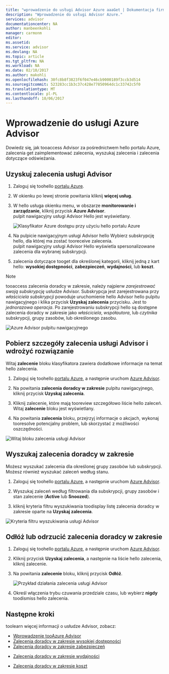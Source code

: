 ```yaml
---
title: "wprowadzenie do usługi Advisor Azure aaaGet | Dokumentacja firmy Microsoft"
description: "Wprowadzenie do usługi Advisor Azure."
services: advisor
documentationcenter: NA
author: manbeenkohli
manager: carmonm
editor: 
ms.assetid: 
ms.service: advisor
ms.devlang: NA
ms.topic: article
ms.tgt_pltfrm: NA
ms.workload: NA
ms.date: 02/10/2017
ms.author: makohli
ms.openlocfilehash: 30fc8b8f3823f6f047e46cb9000189f3ccb3d514
ms.sourcegitcommit: 523283cc1b3c37c428e77850964dc1c33742c5f0
ms.translationtype: MT
ms.contentlocale: pl-PL
ms.lasthandoff: 10/06/2017
---
```

# <a name="get-started-with-azure-advisor"></a>Wprowadzenie do usługi Azure Advisor

Dowiedz się, jak tooaccess Advisor za pośrednictwem hello portalu Azure, zalecenia get zaimplementować zalecenia, wyszukaj zalecenia i zalecenia dotyczące odświeżania.

## <a name="get-advisor-recommendations"></a>Uzyskuj zalecenia usługi Advisor

1. Zaloguj się toohello [portalu Azure](https://portal.azure.com).

2. W okienku po lewej stronie powitania kliknij **więcej usług**.

3. W hello usługa okienku menu, w obszarze **monitorowanie i zarządzanie**, kliknij przycisk **Azure Advisor**.  
 pulpit nawigacyjny usługi Advisor Hello jest wyświetlany.

   ![Klasyfikator Azure dostępu przy użyciu hello portalu Azure](./media/advisor-overview/advisor-azure-portal-menu.png) 

4. Na pulpicie nawigacyjnym usługi Advisor hello Wybierz subskrypcję hello, dla której ma zostać tooreceive zalecenia.  
pulpit nawigacyjny usługi Advisor Hello wyświetla spersonalizowane zalecenia dla wybranej subskrypcji. 

5. zalecenia dotyczące tooget dla określonej kategorii, kliknij jedną z kart hello: **wysokiej dostępności**, **zabezpieczeń**, **wydajności**, lub **koszt**.
 
> [!NOTE]
> tooaccess zalecenia doradcy w zakresie, należy najpierw *zarejestrować swoją subskrypcję* usłudze Advisor. Subskrypcja jest zarejestrowana przy *właściciela subskrypcji* powoduje uruchomienie hello Advisor hello pulpitu nawigacyjnego i klika przycisk **Uzyskaj zalecenia** przycisku. Jest to *jednorazowa operacja*. Po zarejestrowaniu subskrypcji hello są dostępne zalecenia doradcy w zakresie jako *właściciela*, *współautora*, lub *czytnika* subskrypcji, grupy zasobów, lub określonego zasobu.

  ![Azure Advisor pulpitu nawigacyjnego](./media/advisor-overview/advisor-all-tab.png)

## <a name="get-advisor-recommendation-details-and-implement-a-solution"></a>Pobierz szczegóły zalecenia usługi Advisor i wdrożyć rozwiązanie

Witaj **zalecenie** bloku klasyfikatora zawiera dodatkowe informacje na temat hello zalecenia. 

1. Zaloguj się toohello [portalu Azure](https://portal.azure.com), a następnie uruchom [Azure Advisor](https://aka.ms/azureadvisordashboard).

2. Na powitania **zalecenia doradcy w zakresie** pulpitu nawigacyjnego, kliknij przycisk **Uzyskaj zalecenia**.

3. Kliknij zalecenie, które mają tooreview szczegółowo liście hello zaleceń.  
Witaj **zalecenie** bloku jest wyświetlany.

4. Na powitania **zalecenia** bloku, przejrzyj informacje o akcjach, wykonaj tooresolve potencjalny problem, lub skorzystać z możliwości oszczędności. 
  
  ![Witaj bloku zalecenia usługi Advisor](./media/advisor-overview/advisor-recommendation-action-example.png)

## <a name="search-for-advisor-recommendations"></a>Wyszukaj zalecenia doradcy w zakresie

Możesz wyszukać zalecenia dla określonej grupy zasobów lub subskrypcji. Możesz również wyszukać zaleceń według stanu.

1. Zaloguj się toohello [portalu Azure](https://portal.azure.com), a następnie uruchom [Azure Advisor](https://aka.ms/azureadvisordashboard).

2. Wyszukaj zaleceń według filtrowania dla subskrypcji, grupy zasobów i stan zalecenie (**Active** lub **Snoozed**).

3. kliknij kryteria filtru wyszukiwania toodisplay listę zalecenia doradcy w zakresie oparte na **Uzyskaj zalecenia**.

  ![Kryteria filtru wyszukiwania usługi Advisor](./media/advisor-get-started/advisor-search.png)

## <a name="snooze-or-dismiss-advisor-recommendations"></a>Odłóż lub odrzucić zalecenia doradcy w zakresie

1. Zaloguj się toohello [portalu Azure](https://portal.azure.com), a następnie uruchom [Azure Advisor](https://aka.ms/azureadvisordashboard).

2. Kliknij przycisk **Uzyskaj zalecenia**, a następnie na liście hello zalecenia, kliknij zalecenie.

3. Na powitania **zalecenie** bloku, kliknij przycisk **Odłóż**.  

   ![Przykład działania zalecenia usługi Advisor](./media/advisor-get-started/advisor-snooze.png)

4. Określ włączenia trybu czuwania przedziale czasu, lub wybierz **nigdy** toodismiss hello zalecenia.


## <a name="next-steps"></a>Następne kroki

toolearn więcej informacji o usłudze Advisor, zobacz:
* [Wprowadzenie tooAzure Advisor](advisor-overview.md)
* [Zalecenia doradcy w zakresie wysokiej dostępności](advisor-high-availability-recommendations.md)
* [Zalecenia doradcy w zakresie zabezpieczeń](advisor-security-recommendations.md)
-  [Zalecenia doradcy w zakresie wydajności](advisor-performance-recommendations.md)
* [Zalecenia doradcy w zakresie koszt](advisor-performance-recommendations.md)

